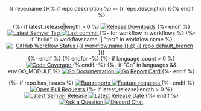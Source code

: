 <p align="center">{{ repo.name }}{% if repo.description %} -- {{ repo.description }}{% endif %}</p>
<p align="center">
{%- if latest_release|length > 0 %}
  <a href="{{ repo.html_url }}/releases">
    <img title="Release Downloads" src="https://img.shields.io/github/downloads/{{ repo.full_name }}/total?style=flat-square">
  </a>
{%- endif %}
  <a href="{{ repo.html_url }}/tags">
    <img title="Latest Semver Tag" src="https://img.shields.io/github/v/tag/{{ repo.full_name }}?style=flat-square">
  </a>
  <a href="{{ repo.html_url }}/commits/{{ repo.default_branch }}">
    <img title="Last commit" src="https://img.shields.io/github/last-commit/{{ repo.full_name }}?style=flat-square">
  </a>
{%- for workflow in workflows %}
{%- if "build" in workflow.name || "test" in workflow.name %}
  <a href="{{ repo.html_url }}/actions?query=workflow%3A{{ workflow.name }}+event%3Apush">
    <img title="GitHub Workflow Status ({{ workflow.name }} @ {{ repo.default_branch }})" src="https://img.shields.io/github/workflow/status/{{ repo.full_name }}/{{ workflow.name }}/{{ repo.default_branch }}?label={{ workflow.name|urlencode }}&style=flat-square&event=push">
  </a>
{%- endif %}
{% endfor -%}
{%- if language_count > 0 %}
  <a href="https://codecov.io/gh/{{ repo.full_name }}">
    <img title="Code Coverage" src="https://img.shields.io/codecov/c/github/{{ repo.full_name }}/{{ repo.default_branch }}?style=flat-square">
  </a>
{% endif -%}
{%- if "Go" in languages && env.GO_MODULE %}
  <a href="https://pkg.go.dev/{{ env.GO_MODULE }}">
    <img title="Go Documentation" src="https://pkg.go.dev/badge/{{ env.GO_MODULE }}?style=flat-square">
  </a>
  <a href="https://goreportcard.com/report/{{ env.GO_MODULE }}">
    <img title="Go Report Card" src="https://goreportcard.com/badge/{{ env.GO_MODULE }}?style=flat-square">
  </a>
{%- endif %}
</p>
<p align="center">
{%- if repo.has_issues %}
  <a href="{{ repo.html_url }}/issues?q=is:open+is:issue+label:bug">
    <img title="Bug reports" src="https://img.shields.io/github/issues/{{ repo.full_name }}/bug?label=issues&style=flat-square">
  </a>
  <a href="{{ repo.html_url }}/issues?q=is:open+is:issue+label:enhancement">
    <img title="Feature requests" src="https://img.shields.io/github/issues/{{ repo.full_name }}/enhancement?label=feature%20requests&style=flat-square">
  </a>
{%- endif %}
  <a href="{{ repo.html_url }}/pulls">
    <img title="Open Pull Requests" src="https://img.shields.io/github/issues-pr/{{ repo.full_name }}?label=prs&style=flat-square">
  </a>
{%- if latest_release|length > 0 %}
  <a href="{{ repo.html_url }}/releases">
    <img title="Latest Semver Release" src="https://img.shields.io/github/v/release/{{ repo.full_name }}?style=flat-square">
    <img title="Latest Release Date" src="https://img.shields.io/github/release-date/{{ repo.full_name }}?label=date&style=flat-square">
  </a>
{%- endif %}
  <a href="{{ repo.html_url }}/discussions/new?category=q-a">
    <img title="Ask a Question" src="https://img.shields.io/badge/support-ask_a_question!-blue?style=flat-square">
  </a>
  <a href="https://liam.sh/chat"><img src="https://img.shields.io/badge/discord-bytecord-blue.svg?style=flat-square" title="Discord Chat"></a>
</p>
